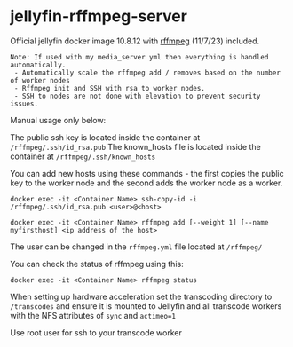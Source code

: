 # jellyfin-rffmpeg-server

Official jellyfin docker image 10.8.12 with [rffmpeg](https://github.com/joshuaboniface/rffmpeg) (11/7/23) included.

```
Note: If used with my media_server yml then everything is handled automatically.
 - Automatically scale the rffmpeg add / removes based on the number of worker nodes
 - Rffmpeg init and SSH with rsa to worker nodes.
 - SSH to nodes are not done with elevation to prevent security issues.
```

Manual usage only below:

The public ssh key is located inside the container at `/rffmpeg/.ssh/id_rsa.pub`
The known_hosts file is located inside the container at `/rffmpeg/.ssh/known_hosts`

You can add new hosts using these commands - the first copies the public key to the worker node and the second adds the worker node as a worker.

```
docker exec -it <Container Name> ssh-copy-id -i /rffmpeg/.ssh/id_rsa.pub <user>@<host>

docker exec -it <Container Name> rffmpeg add [--weight 1] [--name myfirsthost] <ip address of the host>
```

The user can be changed in the `rffmpeg.yml` file located at `/rffmpeg/`


You can check the status of rffmpeg using this:

```
docker exec -it <Container Name> rffmpeg status
```


When setting up hardware acceleration set the transcoding directory to `/transcodes` and ensure it is mounted to Jellyfin and all transcode workers with the NFS attributes of `sync` and `actimeo=1`


Use root user for ssh to your transcode worker
